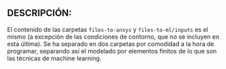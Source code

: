 ## DESCRIPCIÓN:

El contenido de las carpetas `files-to-ansys` y `files-to-ml/inputs` es el mismo (a excepción de las condiciones de contorno, que no se incluyen en esta última). Se ha separado en dos carpetas por comodidad a la hora de programar, separando así el modelado por elementos finitos de lo que son las técnicas de machine learning.
